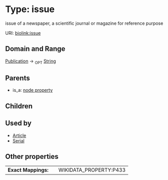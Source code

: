 
# Type: issue


issue of a newspaper, a scientific journal or magazine for reference purpose

URI: [biolink:issue](https://w3id.org/biolink/vocab/issue)


## Domain and Range

[Publication](Publication.md) ->  <sub>OPT</sub> [String](types/String.md)

## Parents

 *  is_a: [node property](node_property.md)

## Children


## Used by

 * [Article](Article.md)
 * [Serial](Serial.md)

## Other properties

|  |  |  |
| --- | --- | --- |
| **Exact Mappings:** | | WIKIDATA_PROPERTY:P433 |

